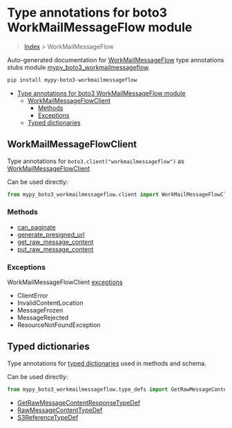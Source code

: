 # Type annotations for boto3 WorkMailMessageFlow module

> [Index](..) > WorkMailMessageFlow

Auto-generated documentation for
[WorkMailMessageFlow](https://boto3.amazonaws.com/v1/documentation/api/1.17.77/reference/services/workmailmessageflow.html#WorkMailMessageFlow)
type annotations stubs module
[mypy_boto3_workmailmessageflow](https://pypi.org/project/mypy-boto3-workmailmessageflow/).

```bash
pip install mypy-boto3-workmailmessageflow
```

- [Type annotations for boto3 WorkMailMessageFlow module](#type-annotations-for-boto3-workmailmessageflow-module)
  - [WorkMailMessageFlowClient](#workmailmessageflowclient)
    - [Methods](#methods)
    - [Exceptions](#exceptions)
  - [Typed dictionaries](#typed-dictionaries)

## WorkMailMessageFlowClient

Type annotations for `boto3.client("workmailmessageflow")` as
[WorkMailMessageFlowClient](./client.md)

Can be used directly:

```python
from mypy_boto3_workmailmessageflow.client import WorkMailMessageFlowClient
```

### Methods

- [can_paginate](./client.md#can_paginate)
- [generate_presigned_url](./client.md#generate_presigned_url)
- [get_raw_message_content](./client.md#get_raw_message_content)
- [put_raw_message_content](./client.md#put_raw_message_content)

### Exceptions

WorkMailMessageFlowClient [exceptions](./client.md#exceptions)

- ClientError
- InvalidContentLocation
- MessageFrozen
- MessageRejected
- ResourceNotFoundException

## Typed dictionaries

Type annotations for [typed dictionaries](./type_defs.md) used in methods and
schema.

Can be used directly:

```python
from mypy_boto3_workmailmessageflow.type_defs import GetRawMessageContentResponseTypeDef, ...
```

- [GetRawMessageContentResponseTypeDef](./type_defs.md#getrawmessagecontentresponsetypedef)
- [RawMessageContentTypeDef](./type_defs.md#rawmessagecontenttypedef)
- [S3ReferenceTypeDef](./type_defs.md#s3referencetypedef)
